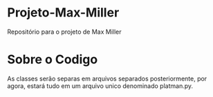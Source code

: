 # Projeto-Max-Miller
Repositório para o projeto de Max Miller

# Sobre o Codigo
As classes serão separas em arquivos separados posteriormente, por agora, estará tudo em um arquivo unico denominado platman.py.